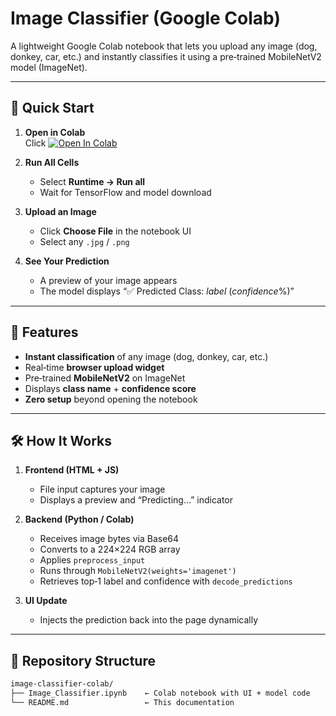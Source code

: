 # Image Classifier (Google Colab)

A lightweight Google Colab notebook that lets you upload any image (dog, donkey, car, etc.) and instantly classifies it using a pre‑trained MobileNetV2 model (ImageNet).

---

## 🚀 Quick Start

1. **Open in Colab**  
   Click [![Open In Colab](https://colab.research.google.com/assets/colab-badge.svg)](https://colab.research.google.com/drive/17Jq_PRwJ0IE5XC7-fO6mYwnwYRtfzlRA?usp=sharing)

2. **Run All Cells**  
   - Select **Runtime → Run all**  
   - Wait for TensorFlow and model download

3. **Upload an Image**  
   - Click **Choose File** in the notebook UI  
   - Select any `.jpg` / `.png`

4. **See Your Prediction**  
   - A preview of your image appears  
   - The model displays “✅ Predicted Class: *label* (*confidence*%)”

---

## 🎯 Features

- **Instant classification** of any image (dog, donkey, car, etc.)  
- Real‑time **browser upload widget**  
- Pre‑trained **MobileNetV2** on ImageNet  
- Displays **class name** + **confidence score**  
- **Zero setup** beyond opening the notebook

---

## 🛠️ How It Works

1. **Frontend (HTML + JS)**  
   - File input captures your image  
   - Displays a preview and “Predicting…” indicator  

2. **Backend (Python / Colab)**  
   - Receives image bytes via Base64  
   - Converts to a 224×224 RGB array  
   - Applies `preprocess_input`  
   - Runs through `MobileNetV2(weights='imagenet')`  
   - Retrieves top‑1 label and confidence with `decode_predictions`

3. **UI Update**  
   - Injects the prediction back into the page dynamically

---
## 📂 Repository Structure

```bash
image-classifier-colab/
├── Image_Classifier.ipynb    ← Colab notebook with UI + model code
└── README.md                 ← This documentation

